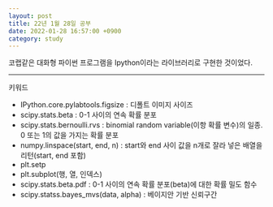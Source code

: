 ```yaml
---
layout: post
title: 22년 1월 28일 공부
date: 2022-01-28 16:57:00 +0900
category: study
---
```


코랩같은 대화형 파이썬 프로그램을 Ipython이라는 라이브러리로 구현한 것이었다.


***
키워드
- IPython.core.pylabtools.figsize : 디폴트 이미지 사이즈
- scipy.stats.beta : 0-1 사이의 연속 확률 분포
- scipy.stats.bernoulli.rvs : binomial random variable(이항 확률 변수)의 일종. 0 또는 1의 값을 가지는 확률 분포
- numpy.linspace(start, end, n) : start와 end 사이 값을 n개로 잘라 넣은 배열을 리턴(start, end 포함)
- plt.setp
- plt.subplot(행, 열, 인덱스)
- scipy.stats.beta.pdf : 0-1 사이의 연속 확률 분포(beta)에 대한 확률 밀도 함수
- scipy.statss.bayes_mvs(data, alpha) : 베이지안 기반 신뢰구간

